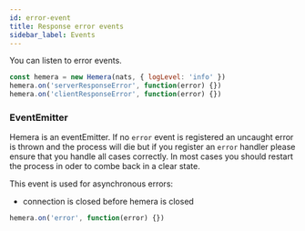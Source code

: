 ```yaml
---
id: error-event
title: Response error events
sidebar_label: Events
---
```


You can listen to error events.

```js
const hemera = new Hemera(nats, { logLevel: 'info' })
hemera.on('serverResponseError', function(error) {})
hemera.on('clientResponseError', function(error) {})
```

### EventEmitter

Hemera is an eventEmitter. If no `error` event is registered an uncaught error is thrown and the process will die but if you register an `error` handler please ensure that you handle all cases correctly. In most cases you should restart the process in oder to combe back in a clear state.

This event is used for asynchronous errors:

- connection is closed before hemera is closed

```js
hemera.on('error', function(error) {})
```
